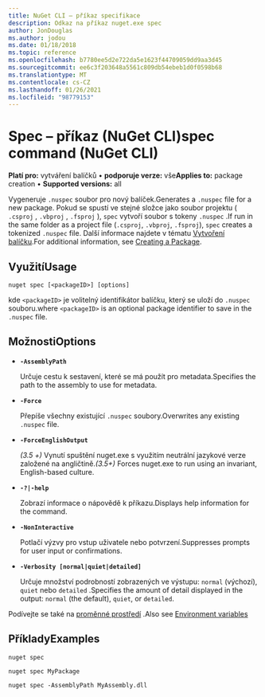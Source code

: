 ```yaml
---
title: NuGet CLI – příkaz specifikace
description: Odkaz na příkaz nuget.exe spec
author: JonDouglas
ms.author: jodou
ms.date: 01/18/2018
ms.topic: reference
ms.openlocfilehash: b7780ee5d2e722da5e1623f44709059dd9aa3d45
ms.sourcegitcommit: ee6c3f203648a5561c809db54ebeb1d0f0598b68
ms.translationtype: MT
ms.contentlocale: cs-CZ
ms.lasthandoff: 01/26/2021
ms.locfileid: "98779153"
---
```

# <a name="spec-command-nuget-cli"></a><span data-ttu-id="17ef7-103">Spec – příkaz (NuGet CLI)</span><span class="sxs-lookup"><span data-stu-id="17ef7-103">spec command (NuGet CLI)</span></span>

<span data-ttu-id="17ef7-104">**Platí pro:** vytváření balíčků &bullet; **podporuje verze:** vše</span><span class="sxs-lookup"><span data-stu-id="17ef7-104">**Applies to:** package creation &bullet; **Supported versions:** all</span></span>

<span data-ttu-id="17ef7-105">Vygeneruje `.nuspec` soubor pro nový balíček.</span><span class="sxs-lookup"><span data-stu-id="17ef7-105">Generates a `.nuspec` file for a new package.</span></span> <span data-ttu-id="17ef7-106">Pokud se spustí ve stejné složce jako soubor projektu ( `.csproj` , `.vbproj` , `.fsproj` ), `spec` vytvoří soubor s tokeny `.nuspec` .</span><span class="sxs-lookup"><span data-stu-id="17ef7-106">If run in the same folder as a project file (`.csproj`, `.vbproj`, `.fsproj`), `spec` creates a tokenized `.nuspec` file.</span></span> <span data-ttu-id="17ef7-107">Další informace najdete v tématu [Vytvoření balíčku](../../create-packages/creating-a-package.md).</span><span class="sxs-lookup"><span data-stu-id="17ef7-107">For additional information, see [Creating a Package](../../create-packages/creating-a-package.md).</span></span>

## <a name="usage"></a><span data-ttu-id="17ef7-108">Využití</span><span class="sxs-lookup"><span data-stu-id="17ef7-108">Usage</span></span>

```cli
nuget spec [<packageID>] [options]
```

<span data-ttu-id="17ef7-109">kde `<packageID>` je volitelný identifikátor balíčku, který se uloží do `.nuspec` souboru.</span><span class="sxs-lookup"><span data-stu-id="17ef7-109">where `<packageID>` is an optional package identifier to save in the `.nuspec` file.</span></span>

## <a name="options"></a><span data-ttu-id="17ef7-110">Možnosti</span><span class="sxs-lookup"><span data-stu-id="17ef7-110">Options</span></span>

- **`-AssemblyPath`**

  <span data-ttu-id="17ef7-111">Určuje cestu k sestavení, které se má použít pro metadata.</span><span class="sxs-lookup"><span data-stu-id="17ef7-111">Specifies the path to the assembly to use for metadata.</span></span>

- **`-Force`**

  <span data-ttu-id="17ef7-112">Přepíše všechny existující `.nuspec` soubory.</span><span class="sxs-lookup"><span data-stu-id="17ef7-112">Overwrites any existing `.nuspec` file.</span></span>


- **`-ForceEnglishOutput`**

  <span data-ttu-id="17ef7-113">*(3.5 +)* Vynutí spuštění nuget.exe s využitím neutrální jazykové verze založené na angličtině.</span><span class="sxs-lookup"><span data-stu-id="17ef7-113">*(3.5+)* Forces nuget.exe to run using an invariant, English-based culture.</span></span>

- **`-?|-help`**

  <span data-ttu-id="17ef7-114">Zobrazí informace o nápovědě k příkazu.</span><span class="sxs-lookup"><span data-stu-id="17ef7-114">Displays help information for the command.</span></span>

- **`-NonInteractive`**

  <span data-ttu-id="17ef7-115">Potlačí výzvy pro vstup uživatele nebo potvrzení.</span><span class="sxs-lookup"><span data-stu-id="17ef7-115">Suppresses prompts for user input or confirmations.</span></span>

- **`-Verbosity [normal|quiet|detailed]`**

  <span data-ttu-id="17ef7-116">Určuje množství podrobností zobrazených ve výstupu: `normal` (výchozí), `quiet` nebo `detailed` .</span><span class="sxs-lookup"><span data-stu-id="17ef7-116">Specifies the amount of detail displayed in the output: `normal` (the default), `quiet`, or `detailed`.</span></span>

<span data-ttu-id="17ef7-117">Podívejte se také na [proměnné prostředí](cli-ref-environment-variables.md) .</span><span class="sxs-lookup"><span data-stu-id="17ef7-117">Also see [Environment variables](cli-ref-environment-variables.md)</span></span>

## <a name="examples"></a><span data-ttu-id="17ef7-118">Příklady</span><span class="sxs-lookup"><span data-stu-id="17ef7-118">Examples</span></span>

```cli
nuget spec

nuget spec MyPackage

nuget spec -AssemblyPath MyAssembly.dll
```
